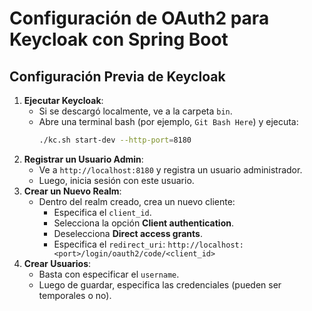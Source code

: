 # Configuración de OAuth2 para Keycloak con Spring Boot

## Configuración Previa de Keycloak

1. **Ejecutar Keycloak**:
    - Si se descargó localmente, ve a la carpeta `bin`.
    - Abre una terminal bash (por ejemplo, `Git Bash Here`) y ejecuta:
      ```bash
      ./kc.sh start-dev --http-port=8180
      ```
2. **Registrar un Usuario Admin**:
    - Ve a `http://localhost:8180` y registra un usuario administrador.
    - Luego, inicia sesión con este usuario.
3. **Crear un Nuevo Realm**:
    - Dentro del realm creado, crea un nuevo cliente:
        - Especifica el `client_id`.
        - Selecciona la opción **Client authentication**.
        - Deselecciona **Direct access grants**.
        - Especifica el `redirect_uri`:
          ```http://localhost:<port>/login/oauth2/code/<client_id>```
4. **Crear Usuarios**:
    - Basta con especificar el `username`.
    - Luego de guardar, especifica las credenciales (pueden ser temporales o no).




